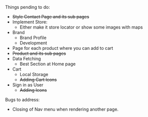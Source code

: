 Things pending to do:

- ~~Style Contact Page and its sub pages~~
- Implement Store:
  - Either make it store locator or show some images with maps
- Brand
  - Brand Profile
  - Development
- Page for each product where you can add to cart
- ~~Product and its sub pages~~
- Data Fetching
  - Best Section at Home page
- Cart
  - Local Storage
  - ~~Adding Cart Icons~~
- Sign in as User
  - ~~Adding Icons~~

Bugs to address:

- Closing of Nav menu when rendering another page.
